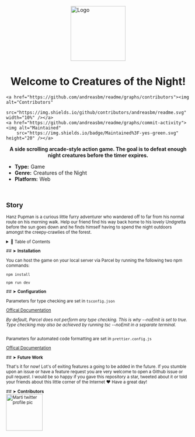 <html lang="en">

<head>
  <meta charset="UTF-8" />
  <meta http-equiv="X-UA-Compatible" content="IE=edge" />
  <meta name="viewport" content="width=device-width, initial-scale=1.0" />
  <style>
    ol li {
      margin: 10px 0;
    }

    div {
      margin: 26px 0;
    }

    #logo {
      display: block;
      margin: auto;
    }
  </style>
</head>

<body>
  <img id="logo" src="https://m.media-amazon.com/images/I/71-XjGODeVL._AC_SX450_.jpg" alt="Logo" width="150"
    height="150" />
  </p>
  <h1 align="center">Welcome to Creatures of the Night!</h1>
  <p align="center">

    <a href="https://github.com/andreasbm/readme/graphs/contributors"><img alt="Contributors"
        src="https://img.shields.io/github/contributors/andreasbm/readme.svg" width="10%" /></a>
    <a href="https://github.com/andreasbm/readme/graphs/commit-activity"><img alt="Maintained"
        src="https://img.shields.io/badge/Maintained%3F-yes-green.svg" height="20" /></a>
  </p>

  <p align="center">
    <b>A side scrolling arcade-style action game. The goal is to defeat enough night creatures before the timer
      expires.</b></br>
    <sub>
      <ul>
        <li><b>Type:</b><span style="padding-left: 5px">Game</span></li>
        <li><b>Genre:</b><span style="padding-left: 5px">Creatures of the Night</span></li>
        <li><b>Platform:</b><span style="padding-left: 5px">Web</span></li>
      </ul>
      <sub>
  </p>

  <br />

  <p align="center">
    <!--   <img src="" alt="Demo" width="800" /> -->
  </p>
  <h2>Story</h2>
  <p>Hanz Pupman is a curious little furry adventurer who wandered off to far from his normal route on his morning walk.
    Help our friend find his way back home to his lovely Undgretta before the sun goes down and he finds himself having
    to spend the night outdoors amongst the creepy-crawlies of the forest.</p>
  <details>
    <summary>📖 Table of Contents</summary>
    <br />

    <h1>Table of Contents</h1>
    <ol>
      <li><a href="#installation">Installation</a></li>
      <li><a href="#configuration">Configuration</a></li>
      <li><a href="future-work">Future Work</a></li>
      <li><a href="contributors">Contributors</a></li>
      <!--     <li><a href="license">Contributors</a></li> -->
    </ol>

  </details>

  <div id="installation">
    <p>## ➤ <b>Installation</b><br />
    <p>You can host the game on your local server via Parcel by running the following two npm commands:</p>
    <p><code>npm install</code></p>
    <p><code>npm run dev</code>
  </div>
  <div id="Configuration">
    <p>## ➤ <b>Configuration</b><br />
    <p>Parameters for type checking are set in <code>tsconfig.json</code></p>
    <p><a href="https://www.typescriptlang.org/docs/handbook/tsconfig-json.html">Offical Documentation</a></p>
    <p><em>By default, Parcel does not perform any type checking. This is why --noEmit is set to true. Type checking may
        also be achieved by running tsc --noEmit in a separate terminal.</em></p>
    <p style="padding-top: 12px">Parameters for automated code formatting are set in <code>prettier.config.js</code></p>
    <p><a href="https://prettier.io/docs/en/configuration.html">Offical Documentation</a></p>
  </div>
  <div id="future-work">
    <p>## ➤ <b>Future Work</b><br />
    <p>That's it for now! Lot's of exiting features a going to be added in the future. If you stumble upon an issue or
      have a feature request you are very welcome to open a Github issue or pull request. I would be so happy if you
      gave this repository a star, tweeted about it or told your friends about this little corner of the Internet ❤️
      Have a great day!</p>
  </div>
  <div id="contributors">
    <p>## ➤ <b>Contributors</b><br />
      <a href="https://twitter.com/marti_mcdee"><img alt="Marti twitter profile pic"
          src="https://twitter.com/marti_mcdee/photo" width="100" /></a>
  </div>
  <!--     <div id="license"><p>## ➤ <b>License</b><br />
      <a href="https://opensource.org/licenses/MIT">Licensed under [MIT]</a>
   </div> -->
</body>

</html>
